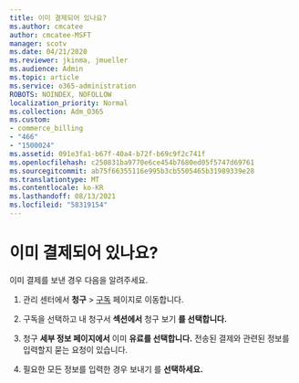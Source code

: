 ```yaml
---
title: 이미 결제되어 있나요?
ms.author: cmcatee
author: cmcatee-MSFT
manager: scotv
ms.date: 04/21/2020
ms.reviewer: jkinma, jmueller
ms.audience: Admin
ms.topic: article
ms.service: o365-administration
ROBOTS: NOINDEX, NOFOLLOW
localization_priority: Normal
ms.collection: Adm_O365
ms.custom:
- commerce_billing
- "466"
- "1500024"
ms.assetid: 091e3fa1-b67f-40a4-b72f-b69c9f2c741f
ms.openlocfilehash: c250831ba9770e6ce454b7680ed05f5747d69761
ms.sourcegitcommit: ab75f66355116e995b3cb5505465b31989339e28
ms.translationtype: MT
ms.contentlocale: ko-KR
ms.lasthandoff: 08/13/2021
ms.locfileid: "58319154"
---
```

# <a name="already-paid"></a>이미 결제되어 있나요?

이미 결제를 보낸 경우 다음을 알려주세요.
  
1. 관리 센터에서 **청구** \> [구독](https://go.microsoft.com/fwlink/p/?linkid=842054) 페이지로 이동합니다.

2. 구독을 선택하고 내 청구서 **섹션에서** 청구 보기 **를 선택합니다.**

3. 청구 **세부 정보 페이지에서** 이미 **유료를 선택합니다.** 전송된 결제와 관련된 정보를 입력할지 묻는 요청이 있습니다.

4. 필요한 모든 정보를 입력한 경우 보내기 를 **선택하세요.**